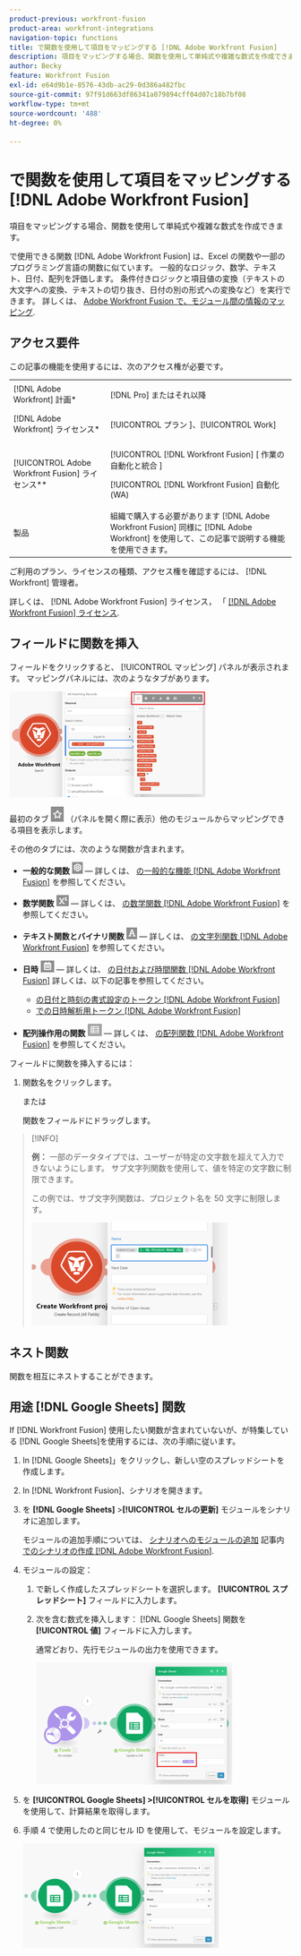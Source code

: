 ```yaml
---
product-previous: workfront-fusion
product-area: workfront-integrations
navigation-topic: functions
title: で関数を使用して項目をマッピングする [!DNL Adobe Workfront Fusion]
description: 項目をマッピングする場合、関数を使用して単純式や複雑な数式を作成できます。
author: Becky
feature: Workfront Fusion
exl-id: e64d9b1e-8576-43db-ac29-0d386a482fbc
source-git-commit: 97f91d663df86341a079894cff04d07c18b7bf08
workflow-type: tm+mt
source-wordcount: '488'
ht-degree: 0%

---
```


# で関数を使用して項目をマッピングする [!DNL Adobe Workfront Fusion]

項目をマッピングする場合、関数を使用して単純式や複雑な数式を作成できます。

で使用できる関数 [!DNL Adobe Workfront Fusion] は、Excel の関数や一部のプログラミング言語の関数に似ています。 一般的なロジック、数学、テキスト、日付、配列を評価します。 条件付きロジックと項目値の変換（テキストの大文字への変換、テキストの切り抜き、日付の別の形式への変換など）を実行できます。 詳しくは、 [Adobe Workfront Fusion で、モジュール間の情報のマッピング](../../workfront-fusion/mapping/map-information-between-modules.md).

## アクセス要件

この記事の機能を使用するには、次のアクセス権が必要です。

<table style="table-layout:auto">
 <col> 
 <col> 
 <tbody> 
  <tr> 
   <td role="rowheader">[!DNL Adobe Workfront] 計画*</td> 
   <td> <p>[!DNL Pro] またはそれ以降</p> </td> 
  </tr> 
  <tr data-mc-conditions=""> 
   <td role="rowheader">[!DNL Adobe Workfront] ライセンス*</td> 
   <td> <p>[!UICONTROL プラン ]、[!UICONTROL Work]</p> </td> 
  </tr> 
  <tr> 
   <td role="rowheader">[!UICONTROL Adobe Workfront Fusion] ライセンス**</td> 
   <td> <p>[!UICONTROL [!DNL Workfront Fusion] [ 作業の自動化と統合 ] </p><p>[!UICONTROL [!DNL Workfront Fusion] 自動化 (WA)</p>  </td> 
  </tr> 
  <tr> 
   <td role="rowheader">製品</td> 
   <td>組織で購入する必要があります [!DNL Adobe Workfront Fusion] 同様に [!DNL Adobe Workfront] を使用して、この記事で説明する機能を使用できます。</td> 
  </tr> 
 </tbody> 
</table>

ご利用のプラン、ライセンスの種類、アクセス権を確認するには、 [!DNL Workfront] 管理者。

詳しくは、 [!DNL Adobe Workfront Fusion] ライセンス， 「 [[!DNL Adobe Workfront Fusion] ライセンス](../../workfront-fusion/get-started/license-automation-vs-integration.md).

## フィールドに関数を挿入

フィールドをクリックすると、 [!UICONTROL マッピング] パネルが表示されます。 マッピングパネルには、次のようなタブがあります。

![](assets/functions-toolbar-350x189.png)

最初のタブ ![](assets/toolbar-icon-functions-you-map-from-other-modules.png) （パネルを開く際に表示）他のモジュールからマッピングできる項目を表示します。

その他のタブには、次のような関数が含まれます。

* **一般的な関数** ![](assets/toolbar-icon-general-function.png)  — 詳しくは、 [の一般的な機能 [!DNL Adobe Workfront Fusion]](../../workfront-fusion/functions/general-functions.md) を参照してください。

* **数学関数** ![](assets/toolbar-icon-math-functions.png)  — 詳しくは、 [の数学関数 [!DNL Adobe Workfront Fusion]](../../workfront-fusion/functions/math-functions.md) を参照してください。

* **テキスト関数とバイナリ関数** ![](assets/toolbar-icon-text&binary-functions.png)  — 詳しくは、 [の文字列関数 [!DNL Adobe Workfront Fusion]](../../workfront-fusion/functions/string-functions.md) を参照してください。

* **日時** ![](assets/toolbar-icon-date&time-functions.png)  — 詳しくは、 [の日付および時間関数 [!DNL Adobe Workfront Fusion]](../../workfront-fusion/functions/date-and-time-functions.md) 詳しくは、以下の記事を参照してください。

   * [の日付と時刻の書式設定のトークン [!DNL Adobe Workfront Fusion]](../../workfront-fusion/functions/tokens-for-date-and-time-formatting.md)
   * [での日時解析用トークン [!DNL Adobe Workfront Fusion]](../../workfront-fusion/functions/tokens-for-date-and-time-parsing.md)

* **配列操作用の関数** ![](assets/toolbar-icon-functions-for-arrays.png)  — 詳しくは、 [の配列関数 [!DNL Adobe Workfront Fusion]](../../workfront-fusion/functions/array-functions.md) を参照してください。

フィールドに関数を挿入するには：

1. 関数名をクリックします。

   または

   関数をフィールドにドラッグします。

>[!INFO]
>
>**例：** 一部のデータタイプでは、ユーザーが特定の文字数を超えて入力できないようにします。 サブ文字列関数を使用して、値を特定の文字数に制限できます。
>
>この例では、サブ文字列関数は、プロジェクト名を 50 文字に制限します。
>
>![](assets/example-meet-length-restriction-350x184.png)

## ネスト関数

関数を相互にネストすることができます。

## 用途 [!DNL Google Sheets] 関数

If [!DNL Workfront Fusion] 使用したい関数が含まれていないが、が特集している [!DNL Google Sheets]を使用するには、次の手順に従います。

1. In [!DNL Google Sheets]」をクリックし、新しい空のスプレッドシートを作成します。
1. In [!DNL Workfront Fusion]、シナリオを開きます。
1. を **[!DNL Google Sheets]** >**[!UICONTROL セルの更新]** モジュールをシナリオに追加します。

   モジュールの追加手順については、 [シナリオへのモジュールの追加](../../workfront-fusion/scenarios/create-a-scenario.md#add) 記事内 [でのシナリオの作成 [!DNL Adobe Workfront Fusion]](../../workfront-fusion/scenarios/create-a-scenario.md).

1. モジュールの設定：

   1. で新しく作成したスプレッドシートを選択します。 **[!UICONTROL スプレッドシート]** フィールドに入力します。
   1. 次を含む数式を挿入します： [!DNL Google Sheets] 関数を **[!UICONTROL 値]** フィールドに入力します。

      通常どおり、先行モジュールの出力を使用できます。

      ![](assets/exploit-google-sheet-functions-350x218.png)

1. を **[!UICONTROL Google Sheets] >[!UICONTROL セルを取得]** モジュールを使用して、計算結果を取得します。
1. 手順 4 で使用したのと同じセル ID を使用して、モジュールを設定します。

   ![](assets/exploit-google-sheet-functions-2-350x187.png)
